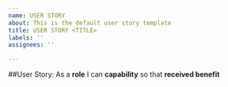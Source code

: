 ```yaml
---
name: USER STORY
about: This is the default user story template
title: USER STORY <TITLE>
labels: ''
assignees: ''

---
```


##User Story:
As a **role** I can **capability** so that **received benefit**
